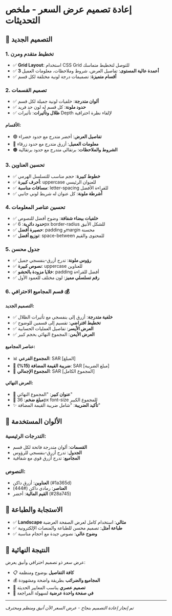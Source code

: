 # إعادة تصميم عرض السعر - ملخص التحديثات

## 🎨 التصميم الجديد

### 1. **تخطيط متقدم ومرن**
- ✅ **Grid Layout**: استخدام CSS Grid للتوصل لتخطيط متماسك
- ✅ **3 أعمدة عالية المستوى**: تفاصيل العرض، شروط وملاحظات، معلومات العميل  
- ✅ **أقسام متميزة**: تصميمات درجة لونية مختلفة لكل قسم

### 2. **تصميم القسمات**
- ✅ **ألوان متدرجة**: خلفيات لونية جميلة لكل قسم
- ✅ **حدود ملونة**: كل قسم له لون حد فريد
- ✅ **ظلال وتأثيرات**: تأثيرات Depth لإلقاء نظرة احترافية

#### الأقسام:
- 🟢 **تفاصيل العرض**: أخضر متدرج مع حدود خضراء
- 🔵 **معلومات العميل**: أزرق متدرج مع حدود زرقاء  
- 🟠 **الشروط والملاحظات**: برتقالي متدرج مع حدود برتقالية

### 3. **تحسين العناوين**
- ✅ **خطوط كبيرة**: حجم مناسب للتسلسل الهرمي
- ✅ **أحرف كبيرة**: uppercase للعنوان الرئيسي
- ✅ **مسافات مناسبة**: letter-spacing للقراءة الأفضل
- ✅ **أشرطة ملونة**: كل عنوان له شريط لوني جانبي

### 4. **تحسين عناصر المعلومات**
- ✅ **خلفيات بيضاء شفافة**: وضوح أفضل للنصوص
- ✅ **حدود دائرية**: 6px border-radius للشكل الأنيق
- ✅ **حصيرة أفضل**: padding وmargin محسنة
- ✅ **توزيع أفضل**: space-between للمحتوى والقيم

### 5. **جدول محسن**
- ✅ **رؤوس ملونة**: تدرج أزرق-بنفسجي جميل
- ✅ **نصوص كبيرة**: uppercase للعناوين
- ✅ **خلايا مزودة بالحشو**: padding أفضل للقراءة
- ✅ **رقم تسلسلي مميز**: لون مختلف للعمود الأول

### 6. **قسم المجاميع الاحترافي** 💰

#### التصميم الجديد:
- ✅ **خلفية متدرجة**: أزرق إلى بنفسجي مع تأثيرات الظلال
- ✅ **تخطيط افتراضي**: تقسيم إلى قسمين للوضوح
- ✅ **العرض الأيسر**: تفاصيل العمليات الحسابية
- ✅ **العرض الأيمن**: المجموع النهائي بحجم كبير

#### عناصر المجاميع:
- 📊 **المجموع الفرعي**: SAR [المبلغ]
- 🧾 **ضريبة القيمة المضافة (15%)**: SAR [مبلغ الضريبة]
- 💎 **المجموع الإجمالي**: SAR [المجموع الكامل]

#### العرض النهائي:
- 🎯 **عنوان كبير**: "المجموع النهائي"
- 💯 **مبلغ ضخم**: 36px font-size للمجموع الكبير  
- ✨ **تأكيد الضريبة**: "شامل ضريبة القيمة المضافة"

## 🎨 الألوان المستخدمة

### التدرجات الرئيسية:
- **القسمات**: ألوان متدرجة فاتحة لكل قسم
- **الجدول**: تدرج أزرق-بنفسجي للرؤوس
- **المجاميع**: تدرج أزرق قوي مع شفافية

### النصوص:
- **العناوين**: أزرق داكن (#1a365d)
- **العناصر**: رمادي داكن (#444)  
- **القيم المالية**: أخضر (#28a745)

## 📱 الاستجابة والطباعة

- ✅ **Landscape مثالي**: استخدام كامل لعرض الصفحة العرضية
- ✅ **طباعة أمثل**: تصميم محسن للطباعة والمنصات الإلكترونية
- ✅ **وضوح عالي**: نصوص جيدة مع أحجام مناسبة

## 🚀 النتيجة النهائية

عرض سعر ذو تصميم احترافي وأنيق يعرض:
- 📋 **كافة التفاصيل** بوضوح ومنظمة  
- 💰 **المجاميع والضرائب** بطريقة واضحة ومشهودة
- 🎨 **تصميم عصري** يناسب المعايير الحديثة
- 📄 **في صفحة واحدة عرضية** لسهولة المراجعة

---
*تم إنجاز إعادة التصميم بنجاح - عرض السعر الآن أنيق ومنظم ومحترف*
